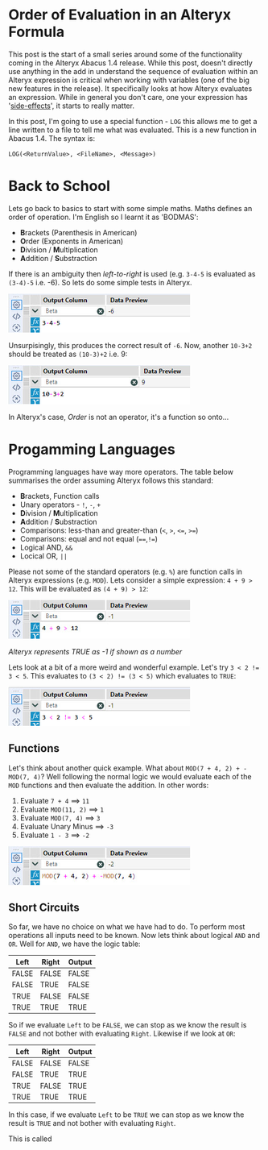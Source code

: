 # Order of Evaluation in an Alteryx Formula

This post is the start of a small series around some of the functionality coming in the Alteryx Abacus 1.4 release. While this post, doesn't directly use anything in the add in understand the sequence of evaluation within an Alteryx expression is critical when working with variables (one of the big new features in the release). It specifically looks at how Alteryx evaluates an expression. While in general you don't care, one your expression has '[side-effects](https://en.wikipedia.org/wiki/Side_effect_(computer_science))', it starts to really matter.

In this post, I'm going to use a special function - `LOG` this allows me to get a line written to a file to tell me what was evaluated. This is a new function in Abacus 1.4. The syntax is:

```none
LOG(<ReturnValue>, <FileName>, <Message>)
```

# Back to School

Lets go back to basics to start with some simple maths. Maths defines an order of operation. I'm English so I learnt it as 'BODMAS':

- **B**rackets (Parenthesis in American)
- **O**rder (Exponents in American)
- **D**ivision / **M**ultiplication
- **A**ddition / **S**ubstraction

If there is an ambiguity then *left-to-right* is used (e.g. `3-4-5` is evaluated as `(3-4)-5` i.e. -6). So lets do some simple tests in Alteryx. 

![Simple Maths 1](assets/order/basic.maths.1.jpg)

Unsurpisingly, this produces the correct result of `-6`. Now, another `10-3+2` should be treated as `(10-3)+2` i.e. 9:

![Simple Maths 2](assets/order/basic.maths.2.jpg)

In Alteryx's case, *Order* is not an operator, it's a function so onto...

# Progamming Languages

Programming languages have way more operators. The table below summarises the order assuming Alteryx follows this standard:

- **B**rackets, Function calls
- Unary operators - `!`, `-`, `+`
- **D**ivision / **M**ultiplication
- **A**ddition / **S**ubstraction
- Comparisons: less-than and greater-than (`<`, `>`, `<=`, `>=`)
- Comparisons: equal and not equal (`==`,`!=`)
- Logical AND, `&&`
- Locical OR, `||`

Please not some of the standard operators (e.g. `%`) are function calls in Alteryx expressions (e.g. `MOD`). Lets consider a simple expression: `4 + 9 > 12`. This will be evaluated as `(4 + 9) > 12`:

![Simple Logic 2](assets/order/logic.case.1.jpg)

*Alteryx represents TRUE as -1 if shown as a number*

Lets look at a bit of a more weird and wonderful example. Let's try `3 < 2 != 3 < 5`. This evaluates to `(3 < 2) != (3 < 5)` which evaluates to `TRUE`:

![Simple Logic 2](assets/order/logic.case.2.jpg)

## Functions

Let's think about another quick example. What about `MOD(7 + 4, 2) + -MOD(7, 4)`? Well following the normal logic we would evaluate each of the `MOD` functions and then evaluate the addition. In other words:

1. Evaluate `7 + 4` ==> `11`
2. Evaluate `MOD(11, 2)` ==> `1`
3. Evaluate `MOD(7, 4)` ==> `3`
4. Evaluate Unary Minus ==> `-3`
5. Evaluate `1 - 3` ==> `-2`

![Simple Logic 2](assets/order/mods.jpg)

## Short Circuits

So far, we have no choice on what we have had to do. To perform most operations all inputs need to be known. Now lets think about logical `AND` and `OR`. Well for `AND`, we have the logic table:

|Left|Right|Output|
|---|---|---|
|FALSE|FALSE|FALSE|
|FALSE|TRUE|FALSE|
|TRUE|FALSE|FALSE|
|TRUE|TRUE|TRUE|

So if we evaluate `Left` to be `FALSE`, we can stop as we know the result is `FALSE` and not bother with evaluating `Right`. Likewise if we look at `OR`:

|Left|Right|Output|
|---|---|---|
|FALSE|FALSE|FALSE|
|FALSE|TRUE|TRUE|
|TRUE|FALSE|TRUE|
|TRUE|TRUE|TRUE|

In this case, if we evaluate `Left` to be `TRUE` we can stop as we know the result is `TRUE` and not bother with evaluating `Right`.

This is called